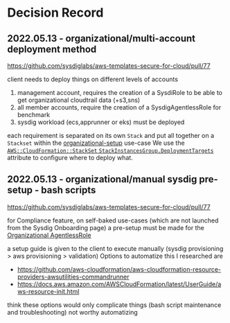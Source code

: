 # Decision Record

## 2022.05.13 - organizational/multi-account deployment method

https://github.com/sysdiglabs/aws-templates-secure-for-cloud/pull/77

client needs to deploy things on different levels of accounts
1. management account, requires the creation of a SysdiRole to be able to get organizational cloudtrail data (+s3,sns)
2. all member accounts, require the creation of a SysdigAgentlessRole for benchmark
3. sysdig workload (ecs,apprunner or eks) must be deployed

each requirement is separated on its own `Stack` and put all together on a `Stackset` within the [organizational-setup](./organizational_setup) use-case
We use the [`AWS::CloudFormation::StackSet` `StackInstancesGroup.DeploymentTargets`](https://docs.aws.amazon.com/AWSCloudFormation/latest/UserGuide/aws-properties-cloudformation-stackset-stackinstances.html#cfn-cloudformation-stackset-stackinstances-deploymenttargets)
attribute to configure where to deploy what.


## 2022.05.13 - organizational/manual sysdig pre-setup - bash scripts

https://github.com/sysdiglabs/aws-templates-secure-for-cloud/pull/77

for Compliance feature, on self-baked use-cases (which are not launched from the Sysdig Onboarding page)
a pre-setup must be made for the [Organizational AgentlessRole](./organizational_agentless_role)

a setup guide is given to the client to execute manually (sysdig provisioning > aws provisioning > validation)
Options to automatize this I researched are
- https://github.com/aws-cloudformation/aws-cloudformation-resource-providers-awsutilities-commandrunner
- https://docs.aws.amazon.com/AWSCloudFormation/latest/UserGuide/aws-resource-init.html

think these options would only complicate things (bash script maintenance and troubleshooting)
not worthy automatizing



